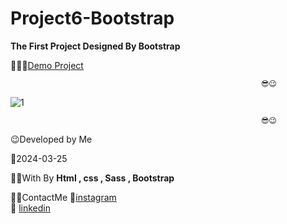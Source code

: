 # Project6-Bootstrap

**The First Project Designed By Bootstrap**



👩‍💻😎[Demo Project](https://fatememohamadian.github.io/Project6-Bootstrap/)

                                                            😎😉  
                                                          
![1](https://github.com/fatemeMohamadian/Trick7_Animation/assets/155579918/bebd417d-3677-413d-8676-5c52374bc33a)

                                                            😎😉  

 😉Developed by Me

 📅2024-03-25

 👩‍💻With By **Html , css , Sass , Bootstrap** 

 📲📞ContactMe 
 🔗[instagram](https://www.instagram.com/fateme_mohamadiian.fed)       
 🔗 [linkedin](https://www.linkedin.com/in/fateme-mohamadian-dev0824)
